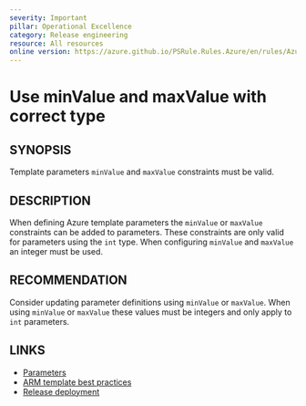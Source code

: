 ```yaml
---
severity: Important
pillar: Operational Excellence
category: Release engineering
resource: All resources
online version: https://azure.github.io/PSRule.Rules.Azure/en/rules/Azure.Template.ParameterMinMaxValue/
---
```


# Use minValue and maxValue with correct type

## SYNOPSIS

Template parameters `minValue` and `maxValue` constraints must be valid.

## DESCRIPTION

When defining Azure template parameters the `minValue` or `maxValue` constraints can be added to parameters.
These constraints are only valid for parameters using the `int` type.
When configuring `minValue` and `maxValue` an integer must be used.

## RECOMMENDATION

Consider updating parameter definitions using `minValue` or `maxValue`.
When using `minValue` or `maxValue` these values must be integers and only apply to `int` parameters.

## LINKS

- [Parameters](https://docs.microsoft.com/azure/azure-resource-manager/templates/template-syntax#parameters)
- [ARM template best practices](https://docs.microsoft.com/azure/azure-resource-manager/templates/template-best-practices#general-recommendations-for-parameters)
- [Release deployment](https://docs.microsoft.com/azure/architecture/framework/devops/release-engineering-cd#automation)
